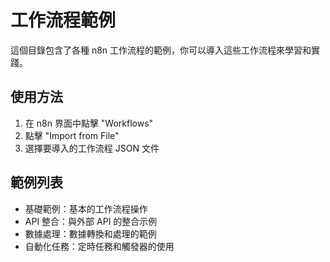 # 工作流程範例

這個目錄包含了各種 n8n 工作流程的範例，你可以導入這些工作流程來學習和實踐。

## 使用方法

1. 在 n8n 界面中點擊 "Workflows"
2. 點擊 "Import from File"
3. 選擇要導入的工作流程 JSON 文件

## 範例列表

- 基礎範例：基本的工作流程操作
- API 整合：與外部 API 的整合示例
- 數據處理：數據轉換和處理的範例
- 自動化任務：定時任務和觸發器的使用